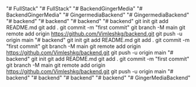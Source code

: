 "# FullStack" 
"# FullStack" 
"# BackendGingerMedia" 
"# BackendGingerMedia" 
"# GingermediaBackend" 
"# GingermediaBackend" 
"# backend" 
"# backend" 
"# backend" 
"# backend"  git init git add README.md git add . git commit -m "first commit" git branch -M main git remote add origin https://github.com/Vimleshkg/backend.git git push -u origin main
"# backend"  git init git add README.md git add . git commit -m "first commit" git branch -M main git remote add origin https://github.com/Vimleshkg/backend.git git push -u origin main
"# backend"  git init git add README.md git add . git commit -m "first commit" git branch -M main git remote add origin https://github.com/Vimleshkg/backend.git git push -u origin main
"# backend" 
"# backend" 
"# backend" 
"# backend" 
"# GingerMediaBackend" 
